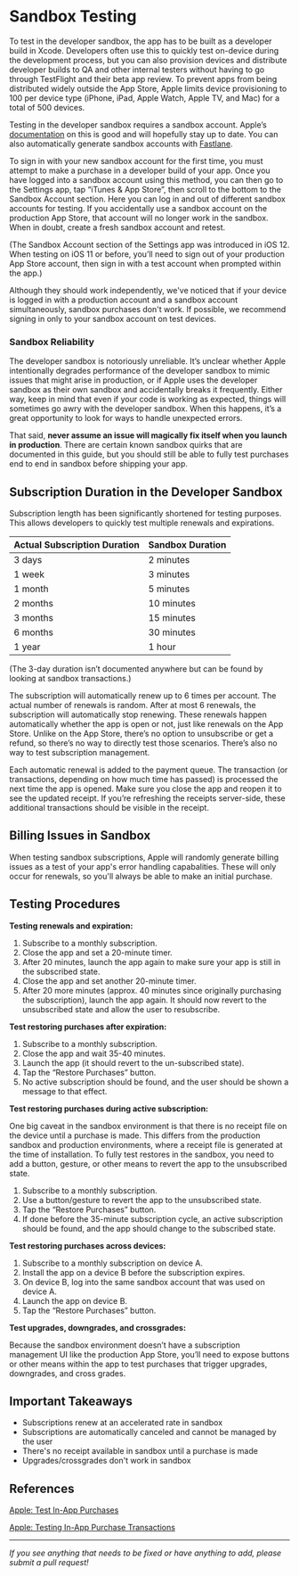 # Sandbox Testing

To test in the developer sandbox, the app has to be built as a developer build in Xcode. Developers often use this to quickly test on-device during the development process, but you can also provision devices and distribute developer builds to QA and other internal testers without having to go through TestFlight and their beta app review. To prevent apps from being distributed widely outside the App Store, Apple limits device provisioning to 100 per device type (iPhone, iPad, Apple Watch, Apple TV, and Mac) for a total of 500 devices.

Testing in the developer sandbox requires a sandbox account. Apple’s [documentation](https://help.apple.com/app-store-connect/#/dev8b997bee1) on this is good and will hopefully stay up to date. You can also automatically generate sandbox accounts with [Fastlane](https://github.com/fastlane/fastlane/blob/master/spaceship/docs/AppStoreConnect.md#testers). 

To sign in with your new sandbox account for the first time, you must attempt to make a purchase in a developer build of your app. Once you have logged into a sandbox account using this method, you can then go to the Settings app, tap “iTunes & App Store”, then scroll to the bottom to the Sandbox Account section. Here you can log in and out of different sandbox accounts for testing. If you accidentally use a sandbox account on the production App Store, that account will no longer work in the sandbox. When in doubt, create a fresh sandbox account and retest.

(The Sandbox Account section of the Settings app was introduced in iOS 12. When testing on iOS 11 or before, you’ll need to sign out of your production App Store account, then sign in with a test account when prompted within the app.)

Although they should work independently, we've noticed that if your device is logged in with a production account and a sandbox account simultaneously, sandbox purchases don't work. If possible, we recommend signing in only to your sandbox account on test devices. 

### Sandbox Reliability

The developer sandbox is notoriously unreliable. It’s unclear whether Apple intentionally degrades performance of the developer sandbox to mimic issues that might arise in production, or if Apple uses the developer sandbox as their own sandbox and accidentally breaks it frequently. Either way, keep in mind that even if your code is working as expected, things will sometimes go awry with the developer sandbox. When this happens, it’s a great opportunity to look for ways to handle unexpected errors.

That said, **never assume an issue will magically fix itself when you launch in production**. There are certain known sandbox quirks that are documented in this guide, but you should still be able to fully test purchases end to end in sandbox before shipping your app.

## Subscription Duration in the Developer Sandbox

Subscription length has been significantly shortened for testing purposes. This allows developers to quickly test multiple renewals and expirations.

| Actual Subscription Duration  | Sandbox Duration |
| --- | --- |
3 days | 2 minutes
1 week | 3 minutes
1 month | 5 minutes
2 months | 10 minutes
3 months | 15 minutes
6 months | 30 minutes
1 year | 1 hour

(The 3-day duration isn’t documented anywhere but can be found by looking at sandbox transactions.)

The subscription will automatically renew up to 6 times per account. The actual number of renewals is random. After at most 6 renewals, the subscription will automatically stop renewing. These renewals happen automatically whether the app is open or not, just like renewals on the App Store. Unlike on the App Store, there’s no option to unsubscribe or get a refund, so there’s no way to directly test those scenarios. There’s also no way to test subscription management.

Each automatic renewal is added to the payment queue. The transaction (or transactions, depending on how much time has passed) is processed the next time the app is opened. Make sure you close the app and reopen it to see the updated receipt. If you’re refreshing the receipts server-side, these additional transactions should be visible in the receipt.

## Billing Issues in Sandbox

When testing sandbox subscriptions, Apple will randomly generate billing issues as a test of your app's error handling capabalities. These will only occur for renewals, so you'll always be able to make an initial purchase.

## Testing Procedures

**Testing renewals and expiration:**

1. Subscribe to a monthly subscription.
2. Close the app and set a 20-minute timer.
3. After 20 minutes, launch the app again to make sure your app is still in the subscribed state.
4. Close the app and set another 20-minute timer.
5. After 20 more minutes (approx. 40 minutes since originally purchasing the subscription), launch the app again. It should now revert to the unsubscribed state and allow the user to resubscribe.

**Test restoring purchases after expiration:**

1. Subscribe to a monthly subscription.
2. Close the app and wait 35-40 minutes.
3. Launch the app (it should revert to the un-subscribed state).
4. Tap the “Restore Purchases” button.
5. No active subscription should be found, and the user should be shown a message to that effect.

**Test restoring purchases during active subscription:**

One big caveat in the sandbox environment is that there is no receipt file on the device until a purchase is made. This differs from the production sandbox and production environments, where a receipt file is generated at the time of installation. To fully test restores in the sandbox, you need to add a button, gesture, or other means to revert the app to the unsubscribed state.

1. Subscribe to a monthly subscription.
2. Use a button/gesture to revert the app to the unsubscribed state. 
3. Tap the “Restore Purchases” button.
4. If done before the 35-minute subscription cycle, an active subscription should be found, and the app should change to the subscribed state.

**Test restoring purchases across devices:**

1. Subscribe to a monthly subscription on device A.
2. Install the app on a device B before the subscription expires.
3. On device B, log into the same sandbox account that was used on device A.
4. Launch the app on device B.
5. Tap the “Restore Purchases” button.

**Test upgrades, downgrades, and crossgrades:**

Because the sandbox environment doesn’t have a subscription management UI like the production App Store, you’ll need to expose buttons or other means within the app to test purchases that trigger upgrades, downgrades, and cross grades.

## Important Takeaways
- Subscriptions renew at an accelerated rate in sandbox
- Subscriptions are automatically canceled and cannot be managed by the user
- There's no receipt available in sandbox until a purchase is made
- Upgrades/crossgrades don't work in sandbox

## References

[Apple: Test In-App Purchases](https://help.apple.com/app-store-connect/#/dev7e89e149d)

[Apple: Testing In-App Purchase Transactions](https://developer.apple.com/documentation/storekit/in-app_purchase/testing_in-app_purchase_transactions)


___________________________________________________________________
_If you see anything that needs to be fixed or have anything to add, please submit a pull request!_
